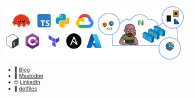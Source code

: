 <img src="https://github.com/ianbattersby/ianbattersby/blob/main/GHHeader.png" alt="Architect, Programmer, and Hacker. Cloud Native. Zero Trust. Penchant for Rust and neovim." />

- 🔭 <a href="https://battersby.io" target="_blank">Blog</a>
- 🐘 <a rel="me" href="https://hachyderm.io/@Ianbattersby">Mastodon</a>
- 🤓 <a href="https://www.linkedin.com/in/ianbattersby" target="_blank">LinkedIn</a>
- 🥑 <a href="https://github.com/ianbattersby/dotfiles.macos" target="_blank">dotfiles</a>
